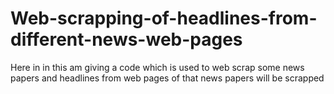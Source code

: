 # Web-scrapping-of-headlines-from-different-news-web-pages
Here in in this am giving a code which is used to web scrap some news papers and headlines from web pages of that news papers will be scrapped

